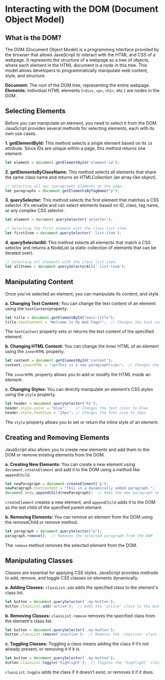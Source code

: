 # Interacting with the DOM (Document Object Model)

## What is the DOM?

The DOM (Document Object Model) is a programming interface provided by the browser that allows JavaScript to interact
with the HTML and CSS of a webpage. It represents the structure of a webpage as a tree of objects, where each element in
the HTML document is a node in this tree. This model allows developers to programmatically manipulate web content,
style, and structure.

**Document:** The root of the DOM tree, representing the entire webpage.
**Elements:** Individual HTML elements (`<div>`, `<p>`, `<h1>`, etc.) are nodes in the DOM.

## Selecting Elements

Before you can manipulate an element, you need to select it from the DOM. JavaScript provides several methods for
selecting elements, each with its own use cases.

**1. getElementById:**
This method selects a single element based on its `id` attribute. Since IDs are unique within a page, this method
returns
one element.

```js
let element = document.getElementById('element-id');
```

**2. getElementsByClassName:**
This method selects all elements that share the same class name and returns an HTMLCollection (an array-like object).

```js
// Selecting all <p> (paragraph) elements on the page.
let paragraphs = document.getElementsByTagName("p");
```

**3. querySelector:**
This method selects the first element that matches a CSS selector. It’s versatile and can select elements based on ID,
class, tag name, or any complex CSS selector.

```js
let element = document.querySelector('selector');

// Selecting the first element with the class list-item.
let firstItem = document.querySelector('.list-item');
```

**4. querySelectorAll:**
This method selects all elements that match a CSS selector and returns a NodeList (a static collection of elements that
can be iterated over).

```js
// Selecting all elements with the class list-item.
let allItems = document.querySelectorAll('.list-item');
```

## Manipulating Content

Once you’ve selected an element, you can manipulate its content, and style.

**a. Changing Text Content:**
You can change the text content of an element using the `textContent`property.

```js
let title = document.getElementById("main-title");
title.textContent = "Welcome to My Web Page!";  // Changes the text content
```

The `textContent` property sets or returns the text content of the specified element.

**b. Changing HTML Content:**
You can change the inner HTML of an element using the `innerHTML` property.

```js
let content = document.getElementById('content');
content.innerHTML = "<p>This is a new paragraph!</p>";  // Changes the HTML content
```

The `innerHTML` property allows you to add or modify the HTML inside an element.

**c. Changing Styles:**
You can directly manipulate an element’s CSS styles using the `style` property.

```js
let header = document.querySelector('h1');
header.style.color = "blue";    // Changes the text color to blue
header.style.fontSize = "24px"; // Changes the font size to 24px
```

The `style` property allows you to set or return the inline style of an element.

## Creating and Removing Elements

JavaScript also allows you to create new elements and add them to the DOM or remove existing elements from the DOM.

**a. Creating New Elements:**
You can create a new element using `document.createElement` and add it to the DOM using a method like `appendChild`.

```js
let newParagraph = document.createElement('p');
newParagraph.textContent = "This is a dynamically added paragraph.";
document.body.appendChild(newParagraph);  // Adds the new paragraph to the end of the body
```

`createElement` creates a new element, and `appendChild` adds it to the DOM as the last child of the specified parent
element.

**b. Removing Elements:**
You can remove an element from the DOM using the removeChild or remove method.

```js
let paragraph = document.querySelector("p");
paragraph.remove();  // Removes the selected paragraph from the DOM
```

The `remove` method removes the selected element from the DOM.

## Manipulating Classes

Classes are essential for applying CSS styles. JavaScript provides methods to add, remove, and toggle CSS classes on
elements dynamically.

**a. Adding Classes:**
`classList.add` adds the specified class to the element's class list.

```js
let button = document.querySelector('.my-button');
button.classList.add('active');  // Adds the 'active' class to the button
```

**b. Removing Classes:**
`classList.remove` removes the specified class from the element's class list.

```js
let button = document.querySelector('.my-button');
button.classList.remove('inactive');  // Removes the 'inactive' class from the button
```

**c. Toggling Classes:**
Toggling a class means adding the class if it’s not already present, or removing it if it is.

```js
let button = document.querySelector('.my-button');
button.classList.toggle('highlight');  // Toggles the 'highlight' class on the button
```

`classList.toggle` adds the class if it doesn’t exist, or removes it if it does.
